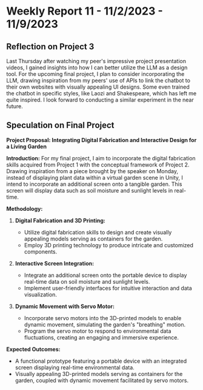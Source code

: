 # Weekly Report 11 - 11/2/2023 - 11/9/2023

## Reflection on Project 3
Last Thursday after watching my peer's impressive project presentation videos, I gained insights into how I can better utilize the LLM as a design tool. For the upcoming final project, I plan to consider incorporating the LLM, drawing inspiration from my peers' use of APIs to link the chatbot to their own websites with visually appealing UI designs. Some even trained the chatbot in specific styles, like Laozi and Shakespeare, which has left me quite inspired. I look forward to conducting a similar experiment in the near future.

## Speculation on Final Project
**Project Proposal: Integrating Digital Fabrication and Interactive Design for a Living Garden**

**Introduction:**
For my final project, I aim to incorporate the digital fabrication skills acquired from Project 1 with the conceptual framework of Project 2. Drawing inspiration from a piece brought by the speaker on Monday, instead of displaying plant data within a virtual garden scene in Unity, I intend to incorporate an additional screen onto a tangible garden. This screen will display data such as soil moisture and sunlight levels in real-time.

**Methodology:**
1. **Digital Fabrication and 3D Printing:**
   - Utilize digital fabrication skills to design and create visually appealing models serving as containers for the garden.
   - Employ 3D printing technology to produce intricate and customized components.

2. **Interactive Screen Integration:**
   - Integrate an additional screen onto the portable device to display real-time data on soil moisture and sunlight levels.
   - Implement user-friendly interfaces for intuitive interaction and data visualization.

3. **Dynamic Movement with Servo Motor:**
   - Incorporate servo motors into the 3D-printed models to enable dynamic movement, simulating the garden's "breathing" motion.
   - Program the servo motor to respond to environmental data fluctuations, creating an engaging and immersive experience.

**Expected Outcomes:**
- A functional prototype featuring a portable device with an integrated screen displaying real-time environmental data.
- Visually appealing 3D-printed models serving as containers for the garden, coupled with dynamic movement facilitated by servo motors.
